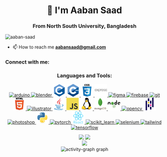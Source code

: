 <h1 align="center">👋 I'm Aaban Saad</h1>
<h3 align="center">From North South University, Bangladesh</h3>

<p align="left">
   <img src="https://komarev.com/ghpvc/?username=aaban-saad&label=Profile%20views&color=0e75b6&style=flat"
      alt="aaban-saad" />
</p>

- 📫 How to reach me **aabansaad@gmail.com**

<h3 align="left">Connect with me:</h3>

<h3 align="center">Languages and Tools:</h3>
<p align="center">
   <a href="https://www.arduino.cc/" target="_blank" rel="noreferrer">
      <img src="https://cdn.worldvectorlogo.com/logos/arduino-1.svg" alt="arduino" width="40" height="40" />
   </a>
   <a href="https://www.blender.org/" target="_blank" rel="noreferrer">
      <img src="https://download.blender.org/branding/community/blender_community_badge_white.svg" alt="blender"
         width="40" height="40" />
   </a>
   <a href="https://www.cprogramming.com/" target="_blank" rel="noreferrer">
      <img src="https://raw.githubusercontent.com/devicons/devicon/master/icons/c/c-original.svg" alt="c" width="40"
         height="40" />
   </a>
   <a href="https://www.w3schools.com/cpp/" target="_blank" rel="noreferrer">
      <img src="https://raw.githubusercontent.com/devicons/devicon/master/icons/cplusplus/cplusplus-original.svg"
         alt="cplusplus" width="40" height="40" />
   </a>
   <a href="https://www.w3schools.com/css/" target="_blank" rel="noreferrer">
      <img src="https://raw.githubusercontent.com/devicons/devicon/master/icons/css3/css3-original-wordmark.svg"
         alt="css3" width="40" height="40" />
   </a>
   <a href="https://expressjs.com" target="_blank" rel="noreferrer">
      <img src="https://raw.githubusercontent.com/devicons/devicon/master/icons/express/express-original-wordmark.svg"
         alt="express" width="40" height="40" />
   </a>
   <a href="https://www.figma.com/" target="_blank" rel="noreferrer"> <img
         src="https://www.vectorlogo.zone/logos/figma/figma-icon.svg" alt="figma" width="40" height="40" />
   </a>
   <a href="https://firebase.google.com/" target="_blank" rel="noreferrer">
      <img src="https://www.vectorlogo.zone/logos/firebase/firebase-icon.svg" alt="firebase" width="40" height="40" />
   </a>
   <a href="https://git-scm.com/" target="_blank" rel="noreferrer">
      <img src="https://www.vectorlogo.zone/logos/git-scm/git-scm-icon.svg" alt="git" width="40" height="40" />
   </a>
   <a href="https://www.w3.org/html/" target="_blank" rel="noreferrer">
      <img src="https://raw.githubusercontent.com/devicons/devicon/master/icons/html5/html5-original-wordmark.svg"
         alt="html5" width="40" height="40" />
   </a>
   <a href="https://www.adobe.com/in/products/illustrator.html" target="_blank" rel="noreferrer">
      <img src="https://www.vectorlogo.zone/logos/adobe_illustrator/adobe_illustrator-icon.svg" alt="illustrator"
         width="40" height="40" />
   </a>
   <a href="https://www.java.com" target="_blank" rel="noreferrer">
      <img src="https://raw.githubusercontent.com/devicons/devicon/master/icons/java/java-original.svg" alt="java"
         width="40" height="40" />
   </a>
   <a href="https://developer.mozilla.org/en-US/docs/Web/JavaScript" target="_blank" rel="noreferrer">
      <img src="https://raw.githubusercontent.com/devicons/devicon/master/icons/javascript/javascript-original.svg"
         alt="javascript" width="40" height="40" />
   </a>
   <a href="https://www.linux.org/" target="_blank" rel="noreferrer">
      <img src="https://raw.githubusercontent.com/devicons/devicon/master/icons/linux/linux-original.svg" alt="linux"
         width="40" height="40" />
   </a>
   <a href="https://www.mongodb.com/" target="_blank" rel="noreferrer">
      <img src="https://raw.githubusercontent.com/devicons/devicon/master/icons/mongodb/mongodb-original-wordmark.svg"
         alt="mongodb" width="40" height="40" />
   </a>
   <a href="https://nodejs.org" target="_blank" rel="noreferrer">
      <img src="https://raw.githubusercontent.com/devicons/devicon/master/icons/nodejs/nodejs-original-wordmark.svg"
         alt="nodejs" width="40" height="40" />
   </a>
   <a href="https://opencv.org/" target="_blank" rel="noreferrer">
      <img src="https://www.vectorlogo.zone/logos/opencv/opencv-icon.svg" alt="opencv" width="40" height="40" />
   </a>
   <a href="https://pandas.pydata.org/" target="_blank" rel="noreferrer">
      <img
         src="https://raw.githubusercontent.com/devicons/devicon/2ae2a900d2f041da66e950e4d48052658d850630/icons/pandas/pandas-original.svg"
         alt="pandas" width="40" height="40" />
   </a>
   <a href="https://www.photoshop.com/en" target="_blank" rel="noreferrer">
      <img src="https://www.adobe.com/cc-shared/assets/img/product-icons/svg/photoshop-40.svg" alt="photoshop"
         width="40" height="40" />
   </a>
   <a href="https://www.python.org" target="_blank" rel="noreferrer"> <img
         src="https://raw.githubusercontent.com/devicons/devicon/master/icons/python/python-original.svg" alt="python"
         width="40" height="40" /> </a> <a href="https://pytorch.org/" target="_blank" rel="noreferrer"> <img
         src="https://www.vectorlogo.zone/logos/pytorch/pytorch-icon.svg" alt="pytorch" width="40" height="40" /> </a>
   <a href="https://reactjs.org/" target="_blank" rel="noreferrer"> <img
         src="https://raw.githubusercontent.com/devicons/devicon/master/icons/react/react-original-wordmark.svg"
         alt="react" width="40" height="40" /> </a> <a href="https://scikit-learn.org/" target="_blank"
      rel="noreferrer"> <img src="https://upload.wikimedia.org/wikipedia/commons/0/05/Scikit_learn_logo_small.svg"
         alt="scikit_learn" width="40" height="40" /> </a> <a href="https://www.selenium.dev" target="_blank"
      rel="noreferrer"> <img
         src="https://raw.githubusercontent.com/detain/svg-logos/780f25886640cef088af994181646db2f6b1a3f8/svg/selenium-logo.svg"
         alt="selenium" width="40" height="40" /> </a> <a href="https://tailwindcss.com/" target="_blank"
      rel="noreferrer"> <img src="https://www.vectorlogo.zone/logos/tailwindcss/tailwindcss-icon.svg" alt="tailwind"
         width="40" height="40" /> </a> <a href="https://www.tensorflow.org" target="_blank" rel="noreferrer">
      <img src="https://www.vectorlogo.zone/logos/tensorflow/tensorflow-icon.svg" alt="tensorflow" width="40"
         height="40" />
   </a>
</p>

<p align="center">
   <img height=180
      src="https://github-readme-stats.vercel.app/api?username=aaban-saad&theme=tokyonight&show_icons=true&hide_border=true&count_private=true">
   <img height=180
      src="https://github-readme-stats.vercel.app/api/top-langs/?username=aaban-saad&theme=tokyonight&show_icons=true&hide_border=true&layout=compact"><br>
   <img height=180
      src="https://github-readme-streak-stats.herokuapp.com/?user=aaban-saad&theme=tokyonight&hide_border=true"><br>
   <img src="https://github-readme-activity-graph.vercel.app/graph?username=aaban-saad&radius=16&theme=react&area=true&order=5" height="300" alt="activity-graph graph">
</p>
